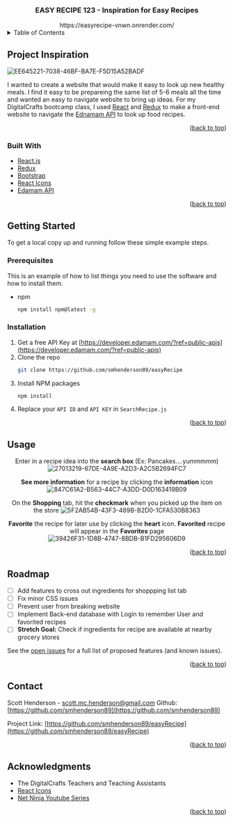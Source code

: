 <div id="top"></div>

<!-- PROJECT LOGO -->
<br />
<div align="center">

  <h3 align="center">EASY RECIPE 123 - Inspiration for Easy Recipes</h3>
  https://easyrecipe-vnwn.onrender.com/
</div>



<!-- TABLE OF CONTENTS -->
<details>
  <summary>Table of Contents</summary>
  <ol>
    <li>
      <a href="#about-the-project">About The Project</a>
      <ul>
        <li><a href="#built-with">Built With</a></li>
      </ul>
    </li>
    <li>
      <a href="#getting-started">Getting Started</a>
      <ul>
        <li><a href="#prerequisites">Prerequisites</a></li>
        <li><a href="#installation">Installation</a></li>
      </ul>
    </li>
    <li><a href="#usage">Usage</a></li>
    <li><a href="#roadmap">Roadmap</a></li>
    <li><a href="#contributing">Contributing</a></li>
    <li><a href="#acknowledgments">Acknowledgments</a></li>
  </ol>
</details>



<!-- ABOUT THE PROJECT -->
## Project Inspiration

![EE645221-7038-46BF-BA7E-F5D15A52BADF](https://user-images.githubusercontent.com/53064568/141382288-250095dd-42ee-488e-a85c-79a15a76f80e.jpeg)


I wanted to create a website that would make it easy to look up new healthy meals. I find it easy to be prepareing the same list of 5-6 meals all the time and wanted an easy to navigate website to bring up ideas. For my DigitalCrafts bootcamp class, I used [React](https://reactjs.org/) and [Redux](https://reactjs.org/) to make a front-end website to navigate the [Ednamam API](https://developer.edamam.com/?ref=public-apis) to look up food recipes.

<p align="right">(<a href="#top">back to top</a>)</p>

### Built With

* [React.js](https://reactjs.org/)
* [Redux](https://redux.js.org/)
* [Bootstrap](https://getbootstrap.com)
* [React Icons](https://react-icons.github.io/react-icons/)
* [Edamam API](https://developer.edamam.com/?ref=public-apis)

<p align="right">(<a href="#top">back to top</a>)</p>

<!-- GETTING STARTED -->
## Getting Started

To get a local copy up and running follow these simple example steps.

### Prerequisites

This is an example of how to list things you need to use the software and how to install them.
* npm
  ```sh
  npm install npm@latest -g
  ```

### Installation

1. Get a free API Key at [https://developer.edamam.com/?ref=public-apis](https://developer.edamam.com/?ref=public-apis)
2. Clone the repo
   ```sh
   git clone https://github.com/smhenderson89/easyRecipe
   ```
3. Install NPM packages
   ```sh
   npm install
   ```
4. Replace your ```API ID``` and  ```API KEY``` in `SearchRecipe.js`

<p align="right">(<a href="#top">back to top</a>)</p>



<!-- USAGE EXAMPLES -->
## Usage

<div align="center">

Enter in a recipe idea into the **search box** (Ex: Pancakes....yummmmm)
![27013219-67DE-4A9E-A2D3-A2C5B2694FC7](https://user-images.githubusercontent.com/53064568/141382964-a8e3a8ef-b806-463f-9bf0-6b8b16a2f7a7.jpeg)

**See more information** for a recipe by clicking the **information** icon 
![847C61A2-B563-44C7-A3DD-D0D163419B09](https://user-images.githubusercontent.com/53064568/141382650-12bb22a4-0161-4735-bc69-efc70596c4b7.jpeg)

On the **Shopping** tab, hit the **checkmark** when you picked up the item on the store
![5F2AB54B-43F3-489B-B2D0-1CFA530B8363](https://user-images.githubusercontent.com/53064568/141383108-d674c078-b29f-42ef-9849-6fbdd6f5d896.jpeg)

**Favorite** the recipe for later use by clicking the **heart** icon. **Favorited** recipe will appear in the **Favorites** page
![39426F31-1D8B-4747-8BDB-B1FD295606D9](https://user-images.githubusercontent.com/53064568/141382661-ac579a54-c82b-43cc-92c6-9448e90bf09a.jpeg)
</div>

<p align="right">(<a href="#top">back to top</a>)</p>




<!-- ROADMAP -->
## Roadmap

- [ ] Add features to cross out ingredients for shoppping list tab
- [ ] Fix minor CSS issues
- [ ] Prevent user from breaking website
- [ ] Implement Back-end database with Login to remember User and favorited recipes
- [ ] **Stretch Goal:** Check if ingredients for recipe are available at nearby grocery stores

See the [open issues](https://github.com/smhenderson89/easyRecipe/issues) for a full list of proposed features (and known issues).

<p align="right">(<a href="#top">back to top</a>)</p>



<!-- CONTACT -->
## Contact

Scott Henderson - [scott.mc.henderson@gmail.com](scott.mc.henderson@gmail.com)
Github: [https://github.com/smhenderson89](https://github.com/smhenderson89)

Project Link: [https://github.com/smhenderson89/easyRecipe](https://github.com/smhenderson89/easyRecipe)

<p align="right">(<a href="#top">back to top</a>)</p>



<!-- ACKNOWLEDGMENTS -->
## Acknowledgments

* The DigitalCrafts Teachers and Teaching Assistants
* [React Icons](https://react-icons.github.io/react-icons/search)
* [Net Ninja Youtube Series](https://www.youtube.com/channel/UCW5YeuERMmlnqo4oq8vwUpg)

<p align="right">(<a href="#top">back to top</a>)</p>



<!-- MARKDOWN LINKS & IMAGES -->
<!-- https://www.markdownguide.org/basic-syntax/#reference-style-links -->
[product-screenshot]: images/screenshot.png

